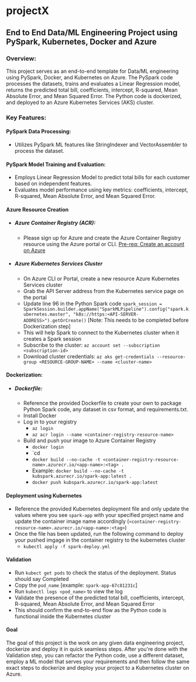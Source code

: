 # projectX
## End to End Data/ML Engineering Project using PySpark, Kubernetes, Docker and Azure

### Overview:
This project serves as an end-to-end template for Data/ML engineering using PySpark, Docker, and Kubernetes on Azure. The PySpark code processes the datasets, trains and evaluates a Linear Regression model, returns the predicted total bill, coefficients, intercept, R-squared, Mean Absolute Error, and Mean Squared Error. The Python code is dockerized, and deployed to an Azure Kubernetes Services (AKS) cluster.

### Key Features:

#### PySpark Data Processing:

- Utilizes PySpark ML features like StringIndexer and VectorAssembler to process the dataset.

#### PySpark Model Training and Evaluation:

- Employs Linear Regression Model to predict total bills for each customer based on independent features.
- Evaluates model performance using key metrics: coefficients, intercept, R-squared, Mean Absolute Error, and Mean Squared Error.


#### Azure Resource Creation
- ##### Azure Container Registry (ACR):
  - Please sign up for Azure and create the Azure Container Registry resource using the Azure portal or CLI. [Pre-req: Create an account on Azure](https://go.microsoft.com/fwlink/?linkid=2227353&clcid=0x409&l=en-us&srcurl=https%3A%2F%2Fazure.microsoft.com%2Ffree)
- ##### Azure Kubernetes Services Cluster
  -  On Azure CLI or Portal, create a new resource Azure Kubernetes Services cluster
  -  Grab the API Server address from the Kubernetes service page on the portal
  -  Update line 96 in the Python Spark code
 `spark_session = SparkSession.builder.appName("SparkMLPipeline").config("spark.kubernetes.master", "k8s://https:<API-SERVER-ADDRESS>").getOrCreate()` [Note: This needs to be completed before Dockerization step]
    -  This will help Spark to connect to the Kubernetes cluster when it creates a Spark session
  -  Subscribe to the cluster: `az account set --subscription <subscription-id>`
  -  Download cluster credentials: `az aks get-credentials --resource-group <RESOURCE-GROUP-NAME> --name <cluster-name>`

#### Dockerization:

- ##### Dockerfile:
  - Reference the provided Dockerfile to create your own to package Python Spark code, any dataset in csv format, and requirements.txt.
  - Install Docker
  - Log in to your registry
    - `az login`
    - `az acr login --name <container-registry-resource-name>`
  - Build and push your image to Azure Container Registry
    - `docker login`
    - `cd <project-directory>
    - `docker build --no-cache -t <container-registry-resource-name>.azurecr.io/<app-name>:<tag> .`
    - Example: `docker build --no-cache -t kubspark.azurecr.io/spark-app:latest .`
    - `docker push kubspark.azurecr.io/spark-app:latest`

#### Deployment using Kubernetes
- Reference the provided Kubernetes deployment file and only update the values where you see `spark-app` with your specified project name and update the container image name accordingly (`<container-registry-resource-name>.azurecr.io/<app-name>:<tag>`)
- Once the file has been updated, run the following command to deploy your pushed imgage in the container registry to the kubernetes cluster
  - `kubectl apply -f spark-deploy.yml`
 
#### Validation
- Run `kubect get pods` to check the status of the deployment. Status should say Completed
- Copy the `pod_name` [example: `spark-app-67c81231c`]
- Run `kubectl logs <pod_name>` to view the log
- Validate the presence of the predicted total bill, coefficients, intercept, R-squared, Mean Absolute Error, and Mean Squared Error
- This should confirm the end-to-end flow as the Python code is functional inside the Kubernetes cluster

#### Goal

The goal of this project is the work on any given data engineering project, dockerize and deploy it in quick seamless steps. After you're done with the Validation step, you can refactor the Python code, use a different dataset, employ a ML model that serves your requirements and then follow the same exact steps to dockerize and deploy your project to a Kubernetes cluster on Azure.


